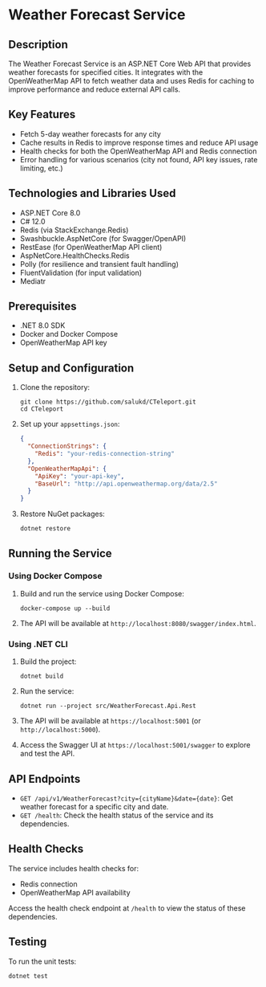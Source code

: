 # Weather Forecast Service

## Description

The Weather Forecast Service is an ASP.NET Core Web API that provides weather forecasts for specified cities. It integrates with the OpenWeatherMap API to fetch weather data and uses Redis for caching to improve performance and reduce external API calls.

## Key Features

- Fetch 5-day weather forecasts for any city
- Cache results in Redis to improve response times and reduce API usage
- Health checks for both the OpenWeatherMap API and Redis connection
- Error handling for various scenarios (city not found, API key issues, rate limiting, etc.)

## Technologies and Libraries Used

- ASP.NET Core 8.0
- C# 12.0
- Redis (via StackExchange.Redis)
- Swashbuckle.AspNetCore (for Swagger/OpenAPI)
- RestEase (for OpenWeatherMap API client)
- AspNetCore.HealthChecks.Redis
- Polly (for resilience and transient fault handling)
- FluentValidation (for input validation)
- Mediatr

## Prerequisites

- .NET 8.0 SDK
- Docker and Docker Compose
- OpenWeatherMap API key

## Setup and Configuration

1. Clone the repository:
   ```
   git clone https://github.com/salukd/CTeleport.git
   cd CTeleport
   ```

2. Set up your `appsettings.json`:
   ```json
   {
     "ConnectionStrings": {
       "Redis": "your-redis-connection-string"
     },
     "OpenWeatherMapApi": {
       "ApiKey": "your-api-key",
       "BaseUrl": "http://api.openweathermap.org/data/2.5"
     }
   }
   ```

3. Restore NuGet packages:
   ```
   dotnet restore
   ```

## Running the Service

### Using Docker Compose

1. Build and run the service using Docker Compose:
   ```
   docker-compose up --build
   ```

2. The API will be available at `http://localhost:8080/swagger/index.html`.

### Using .NET CLI

1. Build the project:
   ```
   dotnet build
   ```

2. Run the service:
   ```
   dotnet run --project src/WeatherForecast.Api.Rest
   ```

3. The API will be available at `https://localhost:5001` (or `http://localhost:5000`).

4. Access the Swagger UI at `https://localhost:5001/swagger` to explore and test the API.

## API Endpoints

- `GET /api/v1/WeatherForecast?city={cityName}&date={date}`: Get weather forecast for a specific city and date.
- `GET /health`: Check the health status of the service and its dependencies.

## Health Checks

The service includes health checks for:
- Redis connection
- OpenWeatherMap API availability

Access the health check endpoint at `/health` to view the status of these dependencies.

## Testing

To run the unit tests:

```
dotnet test
